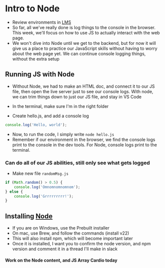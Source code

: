 # Intro to Node

-   Review environments in [LMS](https://learn.wbscodingschool.com/courses/full-stack-web-app/lessons/%f0%9f%93%9a-javascript-basics/)
-   So far, all we've really done is log things to the console in the browser. This week, we'll focus on how to use JS to actually interact with the web page.
-   We won't dive into Node until we get to the backend, but for now it will give us a place to practice our JavaScript skills without having to worry about the web page yet. We can continue console logging things, without the extra setup

## Running JS with Node

-   Without Node, we had to make an HTML doc, and connect it to our JS file, then open the live server just to see our console logs. With node, we can trim things down to just our JS file, and stay in VS Code

-   In the terminal, make sure I'm in the right folder
-   Create hello.js, and add a console log

```js
console.log('Hello, world');
```

-   Now, to run the code, I simply write `node hello.js`
-   Remember if our environment in the browser, we find the console logs print to the console in the dev tools. For Node, console logs print to the terminal.

### Can do all of our JS abilities, still only see what gets logged

-   Make new file `randomMsg.js`

```js
if (Math.random() > 0.5) {
    console.log('Omnomnomnomnom');
} else {
    console.log('Grrrrrrrrr!');
}
```

## Installing [Node](https://nodejs.org/en/download/package-manager)

-   If you are on Windows, use the Prebuilt installer
-   On mac, use Brew, and follow the commands (install v22)
-   This will also install npm, which will become important later
-   Once it is installed, I want you to confirm the node version, and npm version and comment it in a thread I'll make in slack

#### Work on the Node content, and JS Array Cardio today
